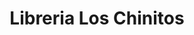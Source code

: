 ---
title: "Libreria Los Chinitos"
url: /san-jose-pinula/libreria-los-chinitos/
shop: material de oficina
---